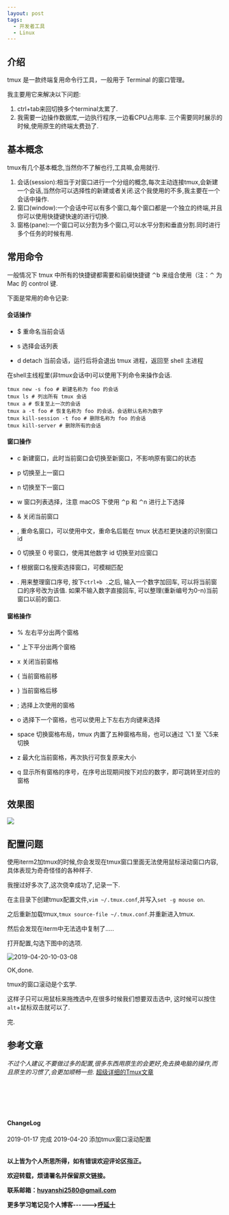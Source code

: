 ```yaml
---
layout: post
tags:
  - 开发者工具
  - Linux
---
```


## 介绍

tmux 是一款终端复用命令行工具，一般用于 Terminal 的窗口管理。

我主要用它来解决以下问题:

1. ctrl+tab来回切换多个terminal太累了.
2. 我需要一边操作数据库,一边执行程序,一边看CPU占用率. 三个需要同时展示的时候,使用原生的终端太费劲了.

## 基本概念

tmux有几个基本概念,当然你不了解也行,工具嘛,会用就行.

1. 会话(session):相当于对窗口进行一个分组的概念,每次主动连接tmux,会新建一个会话,当然你可以选择性的新建或者关闭.这个我使用的不多,我主要在一个会话中操作.
2. 窗口(window):一个会话中可以有多个窗口,每个窗口都是一个独立的终端,并且你可以使用快捷键快速的进行切换.
3. 窗格(pane):一个窗口可以分割为多个窗口,可以水平分割和垂直分割.同时进行多个任务的时候有用.

## 常用命令

一般情况下 tmux 中所有的快捷键都需要和前缀快捷键 ⌃b 来组合使用（注：⌃ 为 Mac 的 control 键.

下面是常用的命令记录:

#### 会话操作

* $ 重命名当前会话

* s 选择会话列表

* d detach 当前会话，运行后将会退出 tmux 进程，返回至 shell 主进程

在shell主线程里(非tmux会话中)可以使用下列命令来操作会话.

```shell
tmux new -s foo # 新建名称为 foo 的会话
tmux ls # 列出所有 tmux 会话
tmux a # 恢复至上一次的会话
tmux a -t foo # 恢复名称为 foo 的会话，会话默认名称为数字
tmux kill-session -t foo # 删除名称为 foo 的会话
tmux kill-server # 删除所有的会话
```

#### 窗口操作

* c 新建窗口，此时当前窗口会切换至新窗口，不影响原有窗口的状态

* p 切换至上一窗口

* n 切换至下一窗口

* w 窗口列表选择，注意 macOS 下使用 ⌃p 和 ⌃n 进行上下选择

* & 关闭当前窗口

* , 重命名窗口，可以使用中文，重命名后能在 tmux 状态栏更快速的识别窗口 id

* 0 切换至 0 号窗口，使用其他数字 id 切换至对应窗口

* f 根据窗口名搜索选择窗口，可模糊匹配

* . 用来整理窗口序号, 按下`ctrl+b .`之后, 输入一个数字加回车, 可以将当前窗口的序号改为该值. 如果不输入数字直接回车, 可以整理(重新编号为0-n)当前窗口以前的窗口.

#### 窗格操作

* % 左右平分出两个窗格

* " 上下平分出两个窗格

* x 关闭当前窗格

* { 当前窗格前移

* } 当前窗格后移

* ; 选择上次使用的窗格

* o 选择下一个窗格，也可以使用上下左右方向键来选择

* space 切换窗格布局，tmux 内置了五种窗格布局，也可以通过 ⌥1 至 ⌥5来切换

* z 最大化当前窗格，再次执行可恢复原来大小

* q 显示所有窗格的序号，在序号出现期间按下对应的数字，即可跳转至对应的窗格

## 效果图

![](http://img.couplecoders.tech/markdown-img-paste-20190117140430678.png)

## 配置问题

使用iterm2加tmux的时候,你会发现在tmux窗口里面无法使用鼠标滚动窗口内容,具体表现为奇奇怪怪的各种样子.

我搜过好多次了,这次侥幸成功了,记录一下.

在主目录下创建tmux配置文件,`vim ~/.tmux.conf`,并写入`set -g mouse on`.

之后重新加载tmux,`tmux source-file ~/.tmux.conf`.并重新进入tmux.

然后会发现在iterm中无法选中复制了.....

打开配置,勾选下图中的选项.

![2019-04-20-10-03-08](http://img.couplecoders.tech/2019-04-20-10-03-08.png)

OK,done.

tmux的窗口滚动是个玄学.

这样子只可以用鼠标来拖拽选中,在很多时候我们想要双击选中, 这时候可以按住`alt`+鼠标双击就可以了.

完.


## 参考文章

*不过个人建议,不要做过多的配置,很多东西用原生的会更好,免去换电脑的操作,而且原生的习惯了,会更加顺畅一些.*
[超级详细的Tmux文章](http://louiszhai.github.io/2017/09/30/tmux/#%E8%87%AA%E5%AE%9A%E4%B9%89%E5%A4%8D%E5%88%B6%E5%92%8C%E9%80%89%E6%8B%A9%E5%BF%AB%E6%8D%B7%E9%94%AE)



<br>
<br>
<br>
<br>
<h4>ChangeLog</h4>
2019-01-17      完成  
2019-04-20      添加tmux窗口滚动配置
<br>
<br>


**以上皆为个人所思所得，如有错误欢迎评论区指正。**

**欢迎转载，烦请署名并保留原文链接。**

**联系邮箱：huyanshi2580@gmail.com**

**更多学习笔记见个人博客------><a href="{{ site.baseurl }}/">呼延十</a>**
